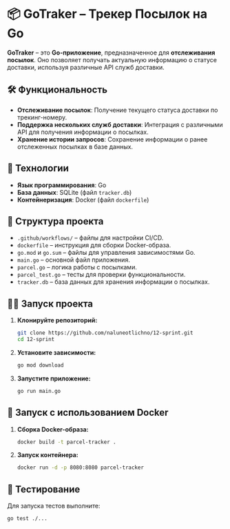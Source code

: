 
# 📦 **GoTraker – Трекер Посылок на Go**

**GoTraker** – это **Go-приложение**, предназначенное для **отслеживания посылок**. Оно позволяет получать актуальную информацию о статусе доставки, используя различные API служб доставки.

## 🛠 **Функциональность**

- **Отслеживание посылок**: Получение текущего статуса доставки по трекинг-номеру.
- **Поддержка нескольких служб доставки**: Интеграция с различными API для получения информации о посылках.
- **Хранение истории запросов**: Сохранение информации о ранее отслеженных посылках в базе данных.

## 🚀 **Технологии**

- **Язык программирования**: Go
- **База данных**: SQLite (файл `tracker.db`)
- **Контейнеризация**: Docker (файл `dockerfile`)

## 📂 **Структура проекта**

- `.github/workflows/` – файлы для настройки CI/CD.
- `dockerfile` – инструкция для сборки Docker-образа.
- `go.mod` и `go.sum` – файлы для управления зависимостями Go.
- `main.go` – основной файл приложения.
- `parcel.go` – логика работы с посылками.
- `parcel_test.go` – тесты для проверки функциональности.
- `tracker.db` – база данных для хранения информации о посылках.

## 🏃‍♂️ **Запуск проекта**

1. **Клонируйте репозиторий:**
   ```bash
   git clone https://github.com/naluneotlichno/12-sprint.git
   cd 12-sprint
   ```

2. **Установите зависимости:**
   ```bash
   go mod download
   ```

3. **Запустите приложение:**
   ```bash
   go run main.go
   ```

## 🐳 **Запуск с использованием Docker**

1. **Сборка Docker-образа:**
   ```bash
   docker build -t parcel-tracker .
   ```

2. **Запуск контейнера:**
   ```bash
   docker run -d -p 8080:8080 parcel-tracker
   ```

## 🧪 **Тестирование**

Для запуска тестов выполните:
```bash
go test ./...
```
